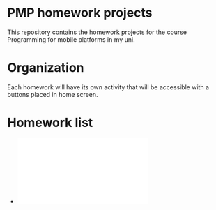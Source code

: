 # PMP homework projects

This repository contains the homework projects for the course Programming for mobile platforms in my uni.

# Organization

Each homework will have its own activity that will be accessible with a buttons placed in home screen.

# Homework list

* ![Homework 1](/documentation/homework1.md)